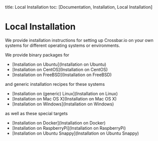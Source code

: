 title: Local Installation
toc: [Documentation, Installation, Local Installation]

# Local Installation

We provide installation instructions for setting up Crossbar.io on your own systems for different operating systems or environments.

We provide binary packages for

* [Installation on Ubuntu](Installation on Ubuntu)
* [Installation on CentOS](Installation on CentOS)
* [Installation on FreeBSD](Installation on FreeBSD)

and generic installation recipes for these systems

* [Installation on (generic) Linux](Installation on Linux)
* [Installation on Mac OS X](Installation on Mac OS X)
* [Installation on Windows](Installation on Windows)

as well as these special targets

* [Installation on Docker](Installation on Docker)
* [Installation on RaspberryPi](Installation on RaspberryPi)
* [Installation on Ubuntu Snappy](Installation on Ubuntu Snappy)
